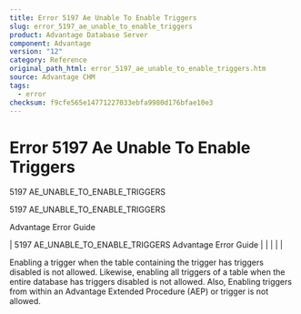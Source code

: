 ```yaml
---
title: Error 5197 Ae Unable To Enable Triggers
slug: error_5197_ae_unable_to_enable_triggers
product: Advantage Database Server
component: Advantage
version: "12"
category: Reference
original_path_html: error_5197_ae_unable_to_enable_triggers.htm
source: Advantage CHM
tags:
  - error
checksum: f9cfe565e14771227033ebfa9980d176bfae10e3
---
```


# Error 5197 Ae Unable To Enable Triggers

5197 AE\_UNABLE\_TO\_ENABLE\_TRIGGERS

5197 AE\_UNABLE\_TO\_ENABLE\_TRIGGERS

Advantage Error Guide

| 5197 AE\_UNABLE\_TO\_ENABLE\_TRIGGERS  Advantage Error Guide |  |  |  |  |

Enabling a trigger when the table containing the trigger has triggers disabled is not allowed. Likewise, enabling all triggers of a table when the entire database has triggers disabled is not allowed. Also, Enabling triggers from within an Advantage Extended Procedure (AEP) or trigger is not allowed.

